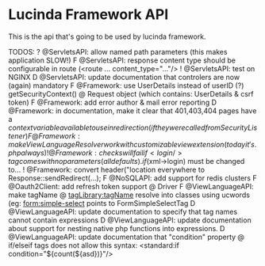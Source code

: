 # Lucinda Framework API

This is the api that's going to be used by lucinda framework.

TODOS:
? @ServletsAPI: allow named path parameters (this makes application SLOW!)
F @ServletsAPI: response content type should be configurable in route (<route ... content_type="..."/>
! @ServletsAPI: test on NGINX
D @ServletsAPI: update documentation that controlers are now (again) mandatory
F @Framework: use UserDetails instead of userID (?)  getSecurityContext() @ Request object (which contains: UserDetails & csrf token)
F @Framework: add error author & mail error reporting
D @Framework: in documentation, make it clear that 401,403,404 pages have a $context variable available to use in redirection (if they were called from SecurityListener)
F @Framework: make ViewLanguageResolver work with customizable view extension (today it's .php always)
! @Framework: checks will fail if <login/> tag comes with no parameters (all defaults). if($xml->login) must be changed to...
! @Framework: convert header("location everywhere to Response::sendRedirect(...);
F @NoSQLAPI: add support for redis clusters
F @Oauth2Client: add refresh token support @ Driver
F @ViewLanguageAPI: make tagName @ <tagLibrary:tagName> resolve into classes using ucwords (eg: <form:simple-select> points to FormSimpleSelectTag
D @ViewLanguageAPI: update documentation to specify that tag names cannot contain expressions
D @ViewLanguageAPI: update documentation about support for nesting native php functions into expressions.
D @ViewLanguageAPI: update documentation that "condition" property @ if/elseif tags does not allow this syntax: <standard:if condition="${count(${asd})}"/>